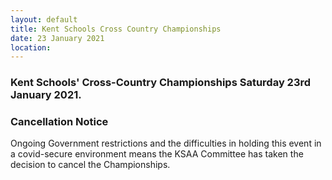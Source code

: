 ```yaml
---
layout: default
title: Kent Schools Cross Country Championships
date: 23 January 2021
location:
---
```


### Kent Schools' Cross-Country Championships Saturday 23rd January 2021.

### Cancellation Notice

Ongoing Government restrictions and the difficulties in holding this event in a covid-secure environment means the KSAA Committee has taken the decision to cancel the Championships.
